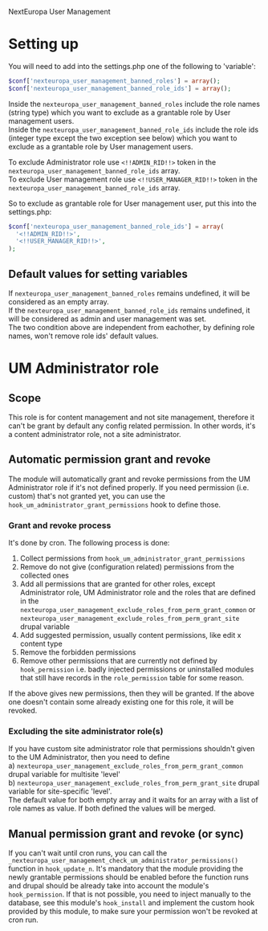 NextEuropa User Management

# Setting up
You will need to add into the settings.php one of the following to 'variable':
```php
$conf['nexteuropa_user_management_banned_roles'] = array();
$conf['nexteuropa_user_management_banned_role_ids'] = array();
```

Inside the `nexteuropa_user_management_banned_roles` include the role names
(string type) which you want to exclude as a grantable role by User management
users.  
Inside the `nexteuropa_user_management_banned_role_ids` include the role ids
(integer type except the two exception see below) which you want to exclude as a
grantable role by User management users. 

To exclude Administrator role use `<!!ADMIN_RID!!>` token in the
`nexteuropa_user_management_banned_role_ids` array.  
To exclude User management role use `<!!USER_MANAGER_RID!!>` token in the 
`nexteuropa_user_management_banned_role_ids` array.

So to exclude as grantable role for User management user, put this into the
settings.php:
```php
$conf['nexteuropa_user_management_banned_role_ids'] = array(
  '<!!ADMIN_RID!!>',
  '<!!USER_MANAGER_RID!!>',
);
```

## Default values for setting variables
If `nexteuropa_user_management_banned_roles` remains undefined, it will be
considered as an empty array.  
If the `nexteuropa_user_management_banned_role_ids` remains undefined, it will
be considered as admin and user management was set.  
The two condition above are independent from eachother, by defining role names,
won't remove role ids' default values.

# UM Administrator role
## Scope
This role is for content management and not site management, therefore it can't 
be grant by default any config related permission. In other words, it's a
content administrator role, not a site administrator.
## Automatic permission grant and revoke
The module will automatically grant and revoke permissions from the UM
Administrator role if it's not defined properly. If you need permission (i.e.
custom) that's not granted yet, you can use the
`hook_um_administrator_grant_permissions` hook to define those.
### Grant and revoke process
It's done by cron. The following process is done:
1. Collect permissions from `hook_um_administrator_grant_permissions`
2. Remove do not give (configuration related) permissions from the collected
ones
3. Add all permissions that are granted for other roles, except Administrator
role, UM Administrator role and the roles that are defined in the
`nexteuropa_user_management_exclude_roles_from_perm_grant_common` or
`nexteuropa_user_management_exclude_roles_from_perm_grant_site` drupal variable
4. Add suggested permission, usually content permissions, like edit x content
type
5. Remove the forbidden permissions
6. Remove other permissions that are currently not defined by `hook_permission`
i.e. badly injected permissions or uninstalled modules that still have records
in the `role_permission` table for some reason.

If the above gives new permissions, then they will be granted. If the above one
doesn't contain some already existing one for this role, it will be revoked.
### Excluding the site administrator role(s)
If you have custom site administrator role that permissions shouldn't given to
the UM Administrator, then you need to define  
a) `nexteuropa_user_management_exclude_roles_from_perm_grant_common` drupal
variable for multisite 'level'  
b) `nexteuropa_user_management_exclude_roles_from_perm_grant_site` drupal
variable for site-specific 'level'.  
The default value for both empty array and it waits for an array with a list of
role names as value. If both defined the values will be merged.
## Manual permission grant and revoke (or sync)
If you can't wait until cron runs, you can call the
`_nexteuropa_user_management_check_um_administrator_permissions()` function in
`hook_update_n`. It's mandatory that the module providing the newly grantable
permissions should be enabled before the function runs and drupal should be
already take into account the module's `hook_permission`. If that is not
possible, you need to inject manually to the database, see this module's
`hook_install` and implement the custom hook provided by this module, to make
sure your permission won't be revoked at cron run.
